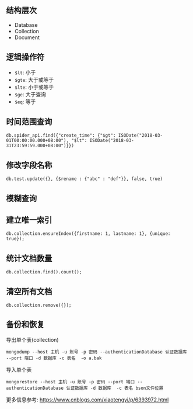 
## 结构层次
- Database
- Collection
- Document


## 逻辑操作符
- `$lt`:  小于
- `$gte`: 大于或等于
- `$lte`: 小于或等于
- `$ge`:  大于查询
- `$eq`:  等于

## 时间范围查询
```
db.spider_api.find({"create_time": {"$gt": ISODate("2018-03-01T00:00:00.000+08:00"), "$lt": ISODate("2018-03-31T23:59:59.000+08:00")}})
```

## 修改字段名称
```
db.test.update({}, {$rename : {"abc" : "def"}}, false, true)
```


## 模糊查询

## 建立唯一索引
```
db.collection.ensureIndex({firstname: 1, lastname: 1}, {unique: true});
```

## 统计文档数量
```
db.collection.find().count();
```

## 清空所有文档
```
db.collection.remove({});
```

## 备份和恢复
导出单个表(collection)
```
mongodump --host 主机 -u 账号 -p 密码 --authenticationDatabase 认证数据库 --port 端口 -d 数据库 -c 表名  -o a.bak
```

导入单个表
```
mongorestore --host 主机 -u 账号 -p 密码 --port 端口 --authenticationDatabase 认证数据库 -d 数据库  -c 表名 bson文件位置
```

更多信息参考: https://www.cnblogs.com/xiaotengyi/p/6393972.html

